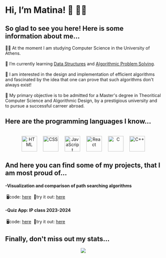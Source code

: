 <h1>Hi, I’m Matina! 👋 👩‍💻</h1>
<h2>So glad to see you here! Here is some information about me...</h2>
👩‍🎓 At the moment I am studying Computer Science in the University of Athens.  <br><br>
🌱 I’m currently learning <a href="https://k08.chatzi.org/">Data Structures</a> and <a href="https://uoa-di.web.app/">Algorithmic Problem Solving</a>. <br><br>
👀 I am interested in the design and implementation of efficient algorithms and fascinated by the idea that one can prove that such algorithms don't always exist! <br><br>
🎯 My primary objective is to be admitted for a Master's degree in Theoritical Computer Science and Algorithmic Design, by a prestigious university and to pursue a successful carreer abroad.

<h2>Here are the programming languages I know...</h2><br>
<div align="center">
	<img width="50" src="https://user-images.githubusercontent.com/25181517/192158954-f88b5814-d510-4564-b285-dff7d6400dad.png" alt="HTML" title="HTML"/>
  &nbsp; &nbsp;
	<img width="50" src="https://user-images.githubusercontent.com/25181517/183898674-75a4a1b1-f960-4ea9-abcb-637170a00a75.png" alt="CSS" title="CSS"/>
  &nbsp; &nbsp;
	<img width="50" src="https://user-images.githubusercontent.com/25181517/117447155-6a868a00-af3d-11eb-9cfe-245df15c9f3f.png" alt="JavaScript" title="JavaScript"/>
  &nbsp; &nbsp;
	<img width="50" src="https://user-images.githubusercontent.com/25181517/183897015-94a058a6-b86e-4e42-a37f-bf92061753e5.png" alt="React" title="React"/>
  &nbsp; &nbsp;
	<img width="50" src="https://user-images.githubusercontent.com/25181517/192106070-46255bcf-65e6-4c6b-a296-bf8d0d8fb2a7.png" alt="C" title="C"/>
  &nbsp; &nbsp;
	<img width="50" src="https://user-images.githubusercontent.com/25181517/192106073-90fffafe-3562-4ff9-a37e-c77a2da0ff58.png" alt="C++" title="C++"/>
</div>
<h2>And here you can find some of my projects, that I am most proud of...</h2>
<h4>-Visualization and comparison of path searching algorithms</h4>
 &nbsp;🖥️code: <a href="https://github.com/matinanadali/visualization_and_comparison_of_path_searching_algorithms">here</a>
 &nbsp;🎈try it out: <a href="https://monumental-cassata-043f0c.netlify.app/">here</a>
 <h4>-Quiz App: IP class 2023-2024</h4>
 &nbsp;🖥️code: <a href="https://github.com/matinanadali/quiz-app">here</a>
 &nbsp;🎈try it out: <a href="https://starlit-daffodil-2e4733.netlify.app/">here</a>
<h2>Finally, don't miss out my stats...</h2>
<div align="center">
<img src="https://leetcard.jacoblin.cool/matinanad?theme=dark" />
</div>

